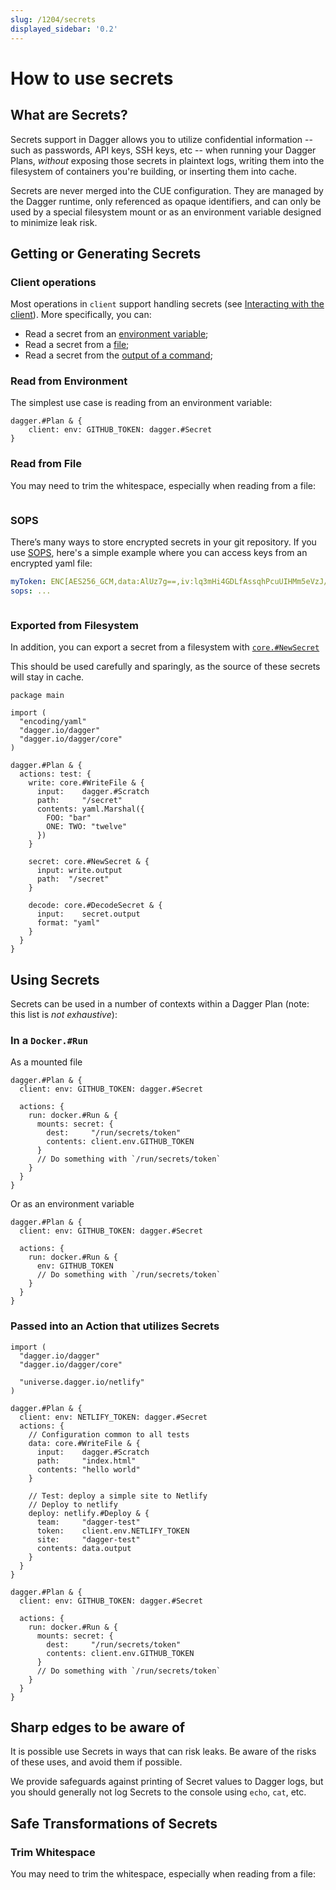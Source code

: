 ```yaml
---
slug: /1204/secrets
displayed_sidebar: '0.2'
---
```


# How to use secrets

## What are Secrets?

Secrets support in Dagger allows you to utilize confidential information -- such as passwords, API keys, SSH keys, etc -- when running your Dagger Plans, _without_ exposing those secrets in plaintext logs, writing them into the filesystem of containers you're building, or inserting them into cache.

Secrets are never merged into the CUE configuration. They are managed by the Dagger runtime, only  referenced as opaque identifiers, and can only be used by a special filesystem mount or as an environment variable designed to minimize leak risk.

## Getting or Generating Secrets

### Client operations

Most operations in `client` support handling secrets (see [Interacting with the client](./1203-client.md)). More specifically, you can:

- Read a secret from an [environment variable](#read-from-environment);
- Read a secret from a [file](#read-from-file);
- Read a secret from the [output of a command](#sops);

### Read from Environment

The simplest use case is reading from an environment variable:

```cue
dagger.#Plan & {
    client: env: GITHUB_TOKEN: dagger.#Secret
}
```

### Read from File

You may need to trim the whitespace, especially when reading from a file:

```cue file=../tests/core-concepts/secrets/plans/file.cue

```

### SOPS

There’s many ways to store encrypted secrets in your git repository. If you use [SOPS](https://github.com/mozilla/sops), here's a simple example where you can access keys from an encrypted yaml file:

```yaml title="secrets.yaml"
myToken: ENC[AES256_GCM,data:AlUz7g==,iv:lq3mHi4GDLfAssqhPcuUIHMm5eVzJ/EpM+q7RHGCROU=,tag:dzbT5dEGhMnHbiRTu4bHdg==,type:str]
sops: ...
```

```cue file=../tests/core-concepts/secrets/plans/sops.cue title="main.cue"

```

### Exported from Filesystem

In addition, you can export a secret from a filesystem with [`core.#NewSecret`](https://github.com/dagger/dagger/blob/main/pkg/dagger.io/dagger/core/secrets.cue#L22-L33)

This should be used carefully and sparingly, as the source of these secrets will stay in cache.

```cue
package main

import (
  "encoding/yaml"
  "dagger.io/dagger"
  "dagger.io/dagger/core"
)

dagger.#Plan & {
  actions: test: {
    write: core.#WriteFile & {
      input:    dagger.#Scratch
      path:     "/secret"
      contents: yaml.Marshal({
        FOO: "bar"
        ONE: TWO: "twelve"
      })
    }

    secret: core.#NewSecret & {
      input: write.output
      path:  "/secret"
    }

    decode: core.#DecodeSecret & {
      input:    secret.output
      format: "yaml"
    }
  }
}
```

## Using Secrets

Secrets can be used in a number of contexts within a Dagger Plan (note: this list is _not exhaustive_):

### In a `Docker.#Run`

As a mounted file

```cue
dagger.#Plan & {
  client: env: GITHUB_TOKEN: dagger.#Secret

  actions: {
    run: docker.#Run & {
      mounts: secret: {
        dest:     "/run/secrets/token"
        contents: client.env.GITHUB_TOKEN
      }
      // Do something with `/run/secrets/token`
    }
  }
}
```

Or as an environment variable

```cue
dagger.#Plan & {
  client: env: GITHUB_TOKEN: dagger.#Secret

  actions: {
    run: docker.#Run & {
      env: GITHUB_TOKEN
      // Do something with `/run/secrets/token`
    }
  }
}
```

### Passed into an Action that utilizes Secrets

```cue
import (
  "dagger.io/dagger"
  "dagger.io/dagger/core"

  "universe.dagger.io/netlify"
)

dagger.#Plan & {
  client: env: NETLIFY_TOKEN: dagger.#Secret
  actions: {
    // Configuration common to all tests
    data: core.#WriteFile & {
      input:    dagger.#Scratch
      path:     "index.html"
      contents: "hello world"
    }

    // Test: deploy a simple site to Netlify
    // Deploy to netlify
    deploy: netlify.#Deploy & {
      team:     "dagger-test"
      token:    client.env.NETLIFY_TOKEN
      site:     "dagger-test"
      contents: data.output
    }
  }
}
```

```cue
dagger.#Plan & {
  client: env: GITHUB_TOKEN: dagger.#Secret

  actions: {
    run: docker.#Run & {
      mounts: secret: {
        dest:     "/run/secrets/token"
        contents: client.env.GITHUB_TOKEN
      }
      // Do something with `/run/secrets/token`
    }
  }
}
```

<!-- TODO: Finish this ### Written to a file on the client -->

## Sharp edges to be aware of

It is possible use Secrets in ways that can risk leaks. Be aware of the risks of these uses, and avoid them if possible.

<!-- 
TODO: Provide examples of these 
- Baking secrets into a container, by copying them into a filesystem or container from a mount or environment variable
-->

We provide safeguards against printing of Secret values to Dagger logs, but you should generally not log Secrets to the console using `echo`, `cat`, etc.

## Safe Transformations of Secrets

### Trim Whitespace

You may need to trim the whitespace, especially when reading from a file:

```cue file=../tests/core-concepts/secrets/plans/file.cue

```
